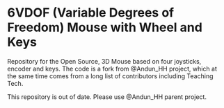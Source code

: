 # 6VDOF (Variable Degrees of Freedom) Mouse with Wheel and Keys
Repository for the Open Source, 3D Mouse based on four joysticks, encoder and keys. The code is a fork from @Andun_HH project, which at the same time comes from a long list of contributors including Teaching Tech. 

This repository is out of date. Please use @Andun_HH parent project.
